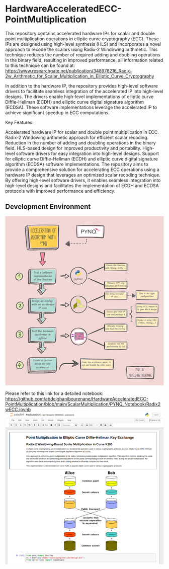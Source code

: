 # HardwareAcceleratedECC-PointMultiplication
This repository contains accelerated hardware IPs for scalar and double point multiplication operations in elliptic curve cryptography (ECC). These IPs are designed using high-level synthesis (HLS) and incorporates a novel approach to recode the scalars using Radix-2 Windowing arithmetic. This technique reduces the number of required adding and doubling operations in the binary field, resulting in improved performance, all information related to this technique can be found at: https://www.researchgate.net/publication/348976216_Radix-2w_Arithmetic_for_Scalar_Multiplication_in_Elliptic_Curve_Cryptography

In addition to the hardware IP, the repository provides high-level software drivers to facilitate seamless integration of the accelerated IP into high-level designs. The drivers enable high-level implementations of elliptic curve Diffie-Hellman (ECDH) and elliptic curve digital signature algorithm (ECDSA). These software implementations leverage the accelerated IP to achieve significant speedup in ECC computations.

Key Features:

Accelerated hardware IP for scalar and double point multiplication in ECC.
Radix-2 Windowing arithmetic approach for efficient scalar recoding.
Reduction in the number of adding and doubling operations in the binary field.
HLS-based design for improved productivity and portability.
High-level software drivers for easy integration into high-level designs.
Support for elliptic curve Diffie-Hellman (ECDH) and elliptic curve digital signature algorithm (ECDSA) software implementations.
The repository aims to provide a comprehensive solution for accelerating ECC operations using a hardware IP design that leverages an optimized scalar recoding technique. By offering high-level software drivers, it enables seamless integration into high-level designs and facilitates the implementation of ECDH and ECDSA protocols with improved performance and efficiency.

## Development Environment
![alt text](https://github.com/abdelghanibourenane/HardwareAcceleratedECC-PointMultiplication/blob/main/images/PYNQ-MAP.png)

Please refer to this link for a detailed notebook: https://github.com/abdelghanibourenane/HardwareAcceleratedECC-PointMultiplication/blob/main/ScalarMultiplication/PYNQ_Notebook/Radix2wECC.ipynb
![alt text](https://github.com/abdelghanibourenane/HardwareAcceleratedECC-PointMultiplication/blob/main/images/NB_ECC.png)

